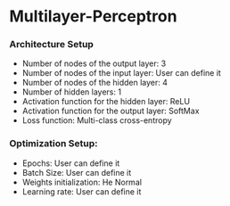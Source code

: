 # Multilayer-Perceptron

### Architecture Setup

- Number of nodes of the output layer: 3
- Number of nodes of the input layer: User can define it
- Number of nodes of the hidden layer: 4
- Number of hidden layers: 1
- Activation function for the hidden layer: ReLU
- Activation function for the output layer: SoftMax
- Loss function: Multi-class cross-entropy

### Optimization Setup:

- Epochs: User can define it
- Batch Size: User can define it
- Weights initialization: He Normal
- Learning rate: User can define it